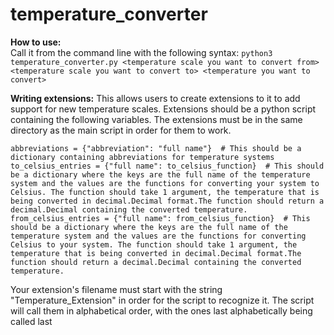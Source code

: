 # temperature_converter

**How to use:**  
Call it from the command line with the following syntax:
`python3 temperature_converter.py <temperature scale you want to convert from> <temperature scale you want to convert to> <temperature you want to convert>`  

**Writing extensions:**
This allows users to create extensions to it to add support for new temperature scales. Extensions should be a python script containing the following variables. The extensions must be in the same directory as the main script in order for them to work.  

`abbreviations = {"abbreviation": "full name"}  # This should be a dictionary containing abbreviations for temperature systems`  
`to_celsius_entries = {"full name": to_celsius_function}  # This should be a dictionary where the keys are the full name of the temperature system and the values are the functions for converting your system to Celsius. The function should take 1 argument, the temperature that is being converted in decimal.Decimal format.The function should return a decimal.Decimal containing the converted temperature.`  
`from_celsius_entries = {"full name": from_celsius_function}  # This should be a dictionary where the keys are the full name of the temperature system and the values are the functions for converting Celsius to your system. The function should take 1 argument, the temperature that is being converted in decimal.Decimal format.The function should return a decimal.Decimal containing the converted temperature.`

Your extension's filename must start with the string "Temperature_Extension" in order for the script to recognize it. The script will call them in alphabetical order, with the ones last alphabetically being called last
